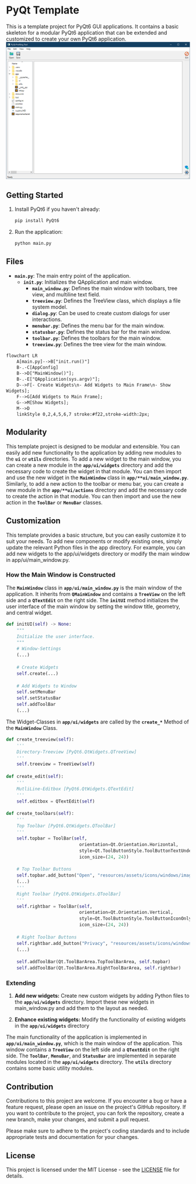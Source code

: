 # PyQt Template
This is a template project for PyQt6 GUI applications. It contains a basic skeleton for a modular PyQt6 application that can be extended and customized to create your own PyQt6 application.
![](screen.png)
## Getting Started
1. Install PyQt6 if you haven't already:
    ```python
    pip install PyQt6
    ```

2. Run the application:
    ```python
    python main.py
    ```
## Files
* **`main.py`**: The main entry point of the application.
  * **`init.py`**: Initializes the QApplication and main window.
    * **`main_window.py`**: Defines the main window with toolbars, tree view, and multiline text field.
    * **`treeview.py`**: Defines the TreeView class, which displays a file system model.
    * **`dialog.py`**: Can be used to create custom dialogs for user interactions.
    * **`menubar.py`**: Defines the menu bar for the main window.
    * **`statusbar.py`**: Defines the status bar for the main window.
    * **`toolbar.py`**: Defines the toolbars for the main window.
    * **`treeview.py`**: Defines the tree view for the main window.
```mermaid
flowchart LR
    A[main.py]-->B["init.run()"]
    B-.-C[AppConfig]
    B-->D["MainWindow()"];
    B-.-E["QApplication(sys.argv)"];
    D-->F[- Create Widgets\n- Add Widgets to Main Frame\n- Show Widgets];
    F-->G[Add Widgets to Main Frame];
    G-->M[Show Widgets];
    M-->D
    linkStyle 0,2,4,5,6,7 stroke:#f22,stroke-width:2px;
```
## Modularity
This template project is designed to be modular and extensible. You can easily add new functionality to the application by adding new modules to the **`ui`** or **`utils`** directories. To add a new widget to the main window, you can create a new module in the **`app/ui/widgets`** directory and add the necessary code to create the widget in that module. You can then import and use the new widget in the **`MainWindow`** class in **`app/**ui/main_window.py`**. Similarly, to add a new action to the toolbar or menu bar, you can create a new module in the **`app/**ui/actions`** directory and add the necessary code to create the action in that module. You can then import and use the new action in the **`ToolBar`** or **`MenuBar`** classes.

## Customization
This template provides a basic structure, but you can easily customize it to suit your needs. To add new components or modify existing ones, simply update the relevant Python files in the app directory. For example, you can add new widgets to the app/ui/widgets directory or modify the main window in app/ui/main_window.py.

### How the Main Window is Constructed
The **`MainWindow`** class in **`app/ui/main_window.py`** is the main window of the application. It inherits from **`QMainWindow`** and contains a **`TreeView`** on the left side and a **`QTextEdit`** on the right side. The **`initUI`** method initializes the user interface of the main window by setting the window title, geometry, and central widget.
```python
def initUI(self) -> None:
    """
    Initialize the user interface.
    """
    # Window-Settings
    (...)

    # Create Widgets
    self.create(...)

    # Add Widgets to Window
    self.setMenuBar
    self.setStatusBar
    self.addToolBar
    (...)
```
The Widget-Classes in **`app/ui/widgets`** are called by the **`create_*`** Method of the **`MainWindow`** Class.
```python
def create_treeview(self):
    '''
    Directory-Treeview [PyQt6.QtWidgets.QTreeView]
    '''
    self.treeview = TreeView(self)

def create_edit(self):
    '''
    MutliLine-Editbox [PyQt6.QtWidgets.QTextEdit]
    '''
    self.editbox = QTextEdit(self)

def create_toolbars(self):
    '''
    Top Toolbar [PyQt6.QtWidgets.QToolBar]
    '''
    self.topbar = ToolBar(self,
                            orientation=Qt.Orientation.Horizontal,
                            style=Qt.ToolButtonStyle.ToolButtonTextUnderIcon,
                            icon_size=(24, 24))

    # Top Toolbar Buttons
    self.topbar.add_button("Open", "resources/assets/icons/windows/imageres-10.ico", self.open_file)
    (...)
    '''
    Right Toolbar [PyQt6.QtWidgets.QToolBar]
    '''
    self.rightbar = ToolBar(self,
                            orientation=Qt.Orientation.Vertical,
                            style=Qt.ToolButtonStyle.ToolButtonIconOnly,
                            icon_size=(24, 24))

    # Right Toolbar Buttons
    self.rightbar.add_button("Privacy", "resources/assets/icons/windows/shell32-167.ico", self.privacy_window)
    (...)

    self.addToolBar(Qt.ToolBarArea.TopToolBarArea, self.topbar)
    self.addToolBar(Qt.ToolBarArea.RightToolBarArea, self.rightbar)
```
### Extending
1. **Add new widgets:** Create new custom widgets by adding Python files to the **`app/ui/widgets`** directory. Import these new widgets in main_window.py and add them to the layout as needed.

2. **Enhance existing widgets:** Modify the functionality of existing widgets in the **`app/ui/widgets`** directory


The main functionality of the application is implemented in **`app/ui/main_window.py`**, which is the main window of the application. This window contains a **`TreeView`** on the left side and a **`QTextEdit`** on the right side. The **`ToolBar`**, **`MenuBar`**, and **`StatusBar`** are implemented in separate modules located in the **`app/ui/widgets`** directory. The **`utils`** directory contains some basic utility modules.


## Contribution
Contributions to this project are welcome. If you encounter a bug or have a feature request, please open an issue on the project's GitHub repository. If you want to contribute to the project, you can fork the repository, create a new branch, make your changes, and submit a pull request.

Please make sure to adhere to the project's coding standards and to include appropriate tests and documentation for your changes.

## License
This project is licensed under the MIT License - see the [LICENSE](./LICENSE) file for details.